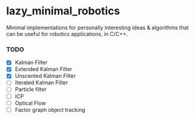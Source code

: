 # lazy_minimal_robotics
Minimal implementations for personally interesting ideas &amp; algorithms that can be useful for robotics applications, in C/C++.


### TODO

- [x] Kalman Filter
- [x] Extended Kalman Filter
- [x] Unscented Kalman Filter
- [ ] Iterated Kalman Filter
- [ ] Particle filter
- [ ] ICP
- [ ] Optical Flow
- [ ] Factor graph object tracking